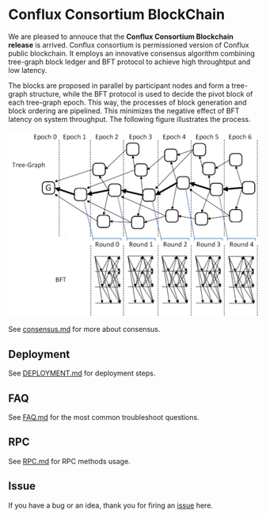 # Conflux Consortium BlockChain
We are pleased to annouce that the **Conflux Consortium Blockchain release** is arrived. Conflux consortium is permissioned version of Conflux public blockchain. It employs an innovative consensus algorithm combining tree-graph block ledger and BFT protocol to achieve high throughtput and low latency.

The blocks are proposed in parallel by participant nodes and form a tree-graph structure, while the BFT protocol is used to decide the pivot block of each tree-graph epoch. This way, the processes of block generation and block ordering are pipelined. This minimizes the negative effect of BFT latency on system throughput. The following figure illustrates the process.

![1](./image/tree-graph.jpg)

See [consensus.md](consensus.md) for more about consensus.

## Deployment
See [DEPLOYMENT.md](DEPLOYMENT.md) for deployment steps.

## FAQ
See [FAQ.md](FAQ.md) for the most common troubleshoot questions.

## RPC
See [RPC.md](RPC.md) for RPC methods usage.

## Issue
If you have a bug or an idea, thank you for firing an [issue](https://github.com/tree-graph/conflux-consortium/issues) here.
